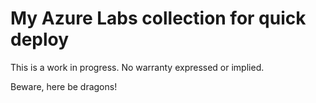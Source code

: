 # My Azure Labs collection for quick deploy

This is a work in progress.
No warranty expressed or implied.

Beware, here be dragons!
